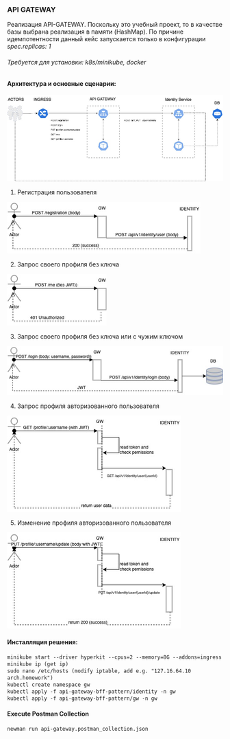 ### **API GATEWAY**

Реализация API-GATEWAY. Поскольку это учебный проект, то в качестве базы выбрана реализация в памяти (HashMap).
По причине идемпотентности данный кейс запускается только в конфигурации _spec.replicas: 1_

###### _Требуется для установки: k8s/minikube, docker_

#### Архитектура и основные сценарии:

![Main Architecture of solution](pics/architecture.jpg)

1) Регистрация пользователя

![registration](pics/registration.jpg)

2) Запрос своего профиля без ключа

![auth-no-token](pics/auth-no-token.jpg)

3) Запрос своего профиля без ключа или с чужим ключом

![auth-bad-token](pics/login.jpg)

4) Запрос профиля авторизованного пользователя

![get-auth-profile](pics/auth-profile.jpg)

5) Изменение профиля авторизованного пользователя

![update-auth-profile](pics/auth-update-profile.jpg)

#### Инсталляция решения:

    minikube start --driver hyperkit --cpus=2 --memory=8G --addons=ingress
    minikube ip (get ip)
    sudo nano /etc/hosts (modify iptable, add e.g. "127.16.64.10 arch.homework")
    kubectl create namespace gw
    kubectl apply -f api-gateway-bff-pattern/identity -n gw
    kubectl apply -f api-gateway-bff-pattern/gw -n gw

#### Execute Postman Collection

    newman run api-gateway.postman_collection.json
